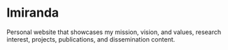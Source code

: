 # lmiranda
Personal website that showcases my mission, vision, and values, research interest, projects, publications, and dissemination content.

